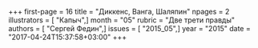 +++
first-page = 16
title = "Диккенс, Ванга, Шаляпин"
npages = 2
illustrators = [ "Капыч",]
month = "05"
rubric = "Две трети правды"
authors = [ "Сергей Федин",]
issues = [ "2015_05",]
year = "2015"
date = "2017-04-24T15:37:58+03:00"
+++
